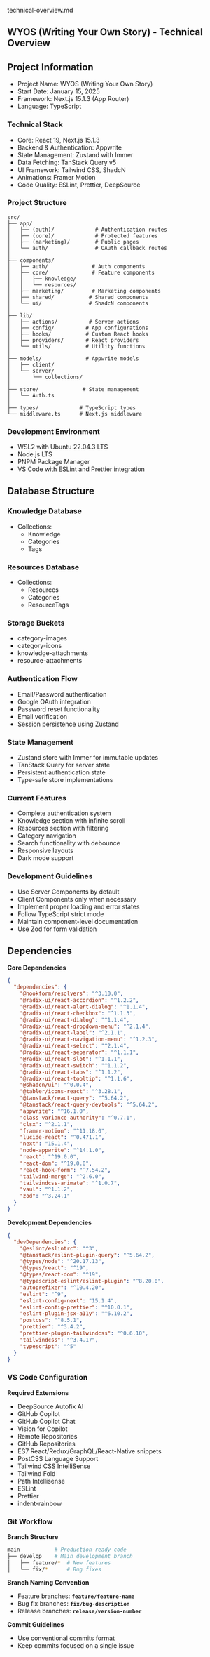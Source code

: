 technical-overview.md

## WYOS (Writing Your Own Story) - Technical Overview

## **Project Information**

- Project Name: WYOS (Writing Your Own Story)
- Start Date: January 15, 2025
- Framework: Next.js 15.1.3 (App Router)
- Language: TypeScript

### **Technical Stack**

- Core: React 19, Next.js 15.1.3
- Backend & Authentication: Appwrite
- State Management: Zustand with Immer
- Data Fetching: TanStack Query v5
- UI Framework: Tailwind CSS, ShadcN
- Animations: Framer Motion
- Code Quality: ESLint, Prettier, DeepSource

### **Project Structure**

```
src/
├── app/
│   ├── (auth)/             # Authentication routes
│   ├── (core)/             # Protected features
│   ├── (marketing)/        # Public pages
│   └── auth/               # OAuth callback routes
│
├── components/
│   ├── auth/              # Auth components
│   ├── core/              # Feature components
│   │   ├── knowledge/
│   │   └── resources/
│   ├── marketing/         # Marketing components
│   ├── shared/           # Shared components
│   └── ui/               # ShadcN components
│
├── lib/
│   ├── actions/          # Server actions
│   ├── config/          # App configurations
│   ├── hooks/           # Custom React hooks
│   ├── providers/       # React providers
│   └── utils/           # Utility functions
│
├── models/              # Appwrite models
│   ├── client/
│   └── server/
│       └── collections/
│
├── store/              # State management
│   └── Auth.ts
│
├── types/             # TypeScript types
└── middleware.ts      # Next.js middleware
```

### **Development Environment**

- WSL2 with Ubuntu 22.04.3 LTS
- Node.js LTS
- PNPM Package Manager
- VS Code with ESLint and Prettier integration

## **Database Structure**

### **Knowledge Database**

- Collections:
  - Knowledge
  - Categories
  - Tags

### **Resources Database**

- Collections:
  - Resources
  - Categories
  - ResourceTags

### **Storage Buckets**

- category-images
- category-icons
- knowledge-attachments
- resource-attachments

### **Authentication Flow**

- Email/Password authentication
- Google OAuth integration
- Password reset functionality
- Email verification
- Session persistence using Zustand

### **State Management**

- Zustand store with Immer for immutable updates
- TanStack Query for server state
- Persistent authentication state
- Type-safe store implementations

### **Current Features**

- Complete authentication system
- Knowledge section with infinite scroll
- Resources section with filtering
- Category navigation
- Search functionality with debounce
- Responsive layouts
- Dark mode support

### **Development Guidelines**

- Use Server Components by default
- Client Components only when necessary
- Implement proper loading and error states
- Follow TypeScript strict mode
- Maintain component-level documentation
- Use Zod for form validation

## **Dependencies**

**Core Dependencies**

```json
{
  "dependencies": {
    "@hookform/resolvers": "^3.10.0",
    "@radix-ui/react-accordion": "^1.2.2",
    "@radix-ui/react-alert-dialog": "^1.1.4",
    "@radix-ui/react-checkbox": "^1.1.3",
    "@radix-ui/react-dialog": "^1.1.4",
    "@radix-ui/react-dropdown-menu": "^2.1.4",
    "@radix-ui/react-label": "^2.1.1",
    "@radix-ui/react-navigation-menu": "^1.2.3",
    "@radix-ui/react-select": "^2.1.4",
    "@radix-ui/react-separator": "^1.1.1",
    "@radix-ui/react-slot": "^1.1.1",
    "@radix-ui/react-switch": "^1.1.2",
    "@radix-ui/react-tabs": "^1.1.2",
    "@radix-ui/react-tooltip": "^1.1.6",
    "@shadcn/ui": "^0.0.4",
    "@tabler/icons-react": "^3.28.1",
    "@tanstack/react-query": "^5.64.2",
    "@tanstack/react-query-devtools": "^5.64.2",
    "appwrite": "^16.1.0",
    "class-variance-authority": "^0.7.1",
    "clsx": "^2.1.1",
    "framer-motion": "^11.18.0",
    "lucide-react": "^0.471.1",
    "next": "15.1.4",
    "node-appwrite": "^14.1.0",
    "react": "^19.0.0",
    "react-dom": "^19.0.0",
    "react-hook-form": "^7.54.2",
    "tailwind-merge": "^2.6.0",
    "tailwindcss-animate": "^1.0.7",
    "vaul": "^1.1.2",
    "zod": "^3.24.1"
  }
}
```

**Development Dependencies**

```json
{
  "devDependencies": {
    "@eslint/eslintrc": "^3",
    "@tanstack/eslint-plugin-query": "^5.64.2",
    "@types/node": "^20.17.13",
    "@types/react": "^19",
    "@types/react-dom": "^19",
    "@typescript-eslint/eslint-plugin": "^8.20.0",
    "autoprefixer": "^10.4.20",
    "eslint": "^9",
    "eslint-config-next": "15.1.4",
    "eslint-config-prettier": "^10.0.1",
    "eslint-plugin-jsx-a11y": "^6.10.2",
    "postcss": "^8.5.1",
    "prettier": "^3.4.2",
    "prettier-plugin-tailwindcss": "^0.6.10",
    "tailwindcss": "^3.4.17",
    "typescript": "^5"
  }
}
```

### **VS Code Configuration**

**Required Extensions**

- DeepSource Autofix AI
- GitHub Copilot
- GitHub Copilot Chat
- Vision for Copilot
- Remote Repositories
- GitHub Repositories
- ES7 React/Redux/GraphQL/React-Native snippets
- PostCSS Language Support
- Tailwind CSS IntelliSense
- Tailwind Fold
- Path Intellisense
- ESLint
- Prettier
- indent-rainbow

### **Git Workflow**

**Branch Structure**

```bash
main           # Production-ready code
├── develop    # Main development branch
│   ├── feature/*  # New features
│   └── fix/*      # Bug fixes

```

**Branch Naming Convention**

- Feature branches: **`feature/feature-name`**
- Bug fix branches: **`fix/bug-description`**
- Release branches: **`release/version-number`**

**Commit Guidelines**

- Use conventional commits format
- Keep commits focused on a single issue

